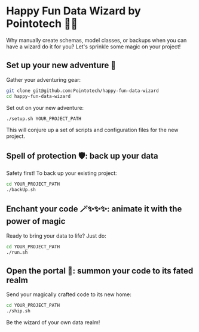 # Happy Fun Data Wizard by Pointotech 🧙‍♂️

Why manually create schemas, model classes, or backups when you can have a wizard do it for you? Let's sprinkle some magic on your project!

## Set up your new adventure 🏰

Gather your adventuring gear:

```bash
git clone git@github.com:Pointotech/happy-fun-data-wizard
cd happy-fun-data-wizard
```

Set out on your new adventure:

```bash
./setup.sh YOUR_PROJECT_PATH
```

This will conjure up a set of scripts and configuration files for the new project.

## Spell of protection 🛡️: back up your data

Safety first! To back up your existing project:

```bash
cd YOUR_PROJECT_PATH
./backUp.sh
```

## Enchant your code 🪄✨✨✨: animate it with the power of magic

Ready to bring your data to life? Just do:

```bash
cd YOUR_PROJECT_PATH
./run.sh
```

## Open the portal 💫: summon your code to its fated realm

Send your magically crafted code to its new home:

```bash
cd YOUR_PROJECT_PATH
./ship.sh
```

Be the wizard of your own data realm!
